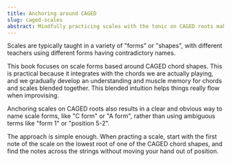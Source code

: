 ```yaml
---
title: Anchoring around CAGED
slug: caged-scales
abstract: Mindfully practicing scales with the tonic on CAGED roots makes everything start to flow. 
---
```



Scales are typically taught in a variety of "forms" or "shapes",
with different teachers using different forms having contradictory names.

This book focuses on scale forms based around CAGED chord shapes.
This is practical because it integrates with the chords we are actually playing,
and we gradually develop an understanding and muscle memory for chords and scales blended together.
This blended intuition helps things really flow when improvising.

Anchoring scales on CAGED roots also results in a clear and obvious way to name scale forms,
like "C form" or "A form",
rather than using ambiguous terms like "form 1" or "position 5-2".

The approach is simple enough. 
When practing a scale,
start with the first note of the scale on the lowest root of one of the CAGED chord shapes,
and find the notes across the strings without moving your hand out of position.
